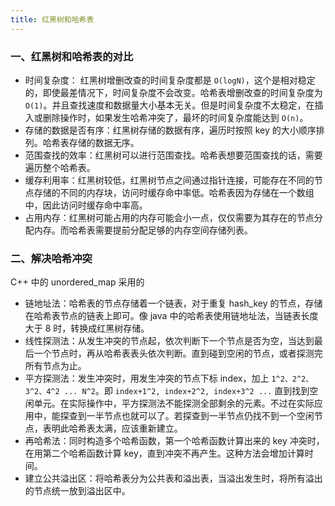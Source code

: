 ```yaml
---
title: 红黑树和哈希表
---
```


### 一、红黑树和哈希表的对比

- 时间复杂度： 红黑树增删改查的时间复杂度都是 `O(logN)`，这个是相对稳定的，即使最差情况下，时间复杂度不会改变。哈希表增删改查的时间复杂度为 `O(1)`。并且查找速度和数据量大小基本无关。但是时间复杂度不太稳定，在插入或删除操作时，如果发生哈希冲突了，最坏的时间复杂度能达到 `O(n)`。
- 存储的数据是否有序：红黑树存储的数据有序，遍历时按照 key 的大小顺序排列。哈希表存储的数据无序。
- 范围查找的效率：红黑树可以进行范围查找。哈希表想要范围查找的话，需要遍历整个哈希表。
- 缓存利用率：红黑树较低，红黑树节点之间通过指针连接，可能存在不同的节点存储的不同的内存块，访问时缓存命中率低。哈希表因为存储在一个数组中，因此访问时缓存命中率高。
- 占用内存：红黑树可能占用的内存可能会小一点，仅仅需要为其存在的节点分配内存。而哈希表需要提前分配足够的内存空间存储列表。

### 二、解决哈希冲突

C++ 中的 unordered_map 采用的

- 链地址法：哈希表的节点存储着一个链表，对于重复 hash_key 的节点，存储在哈希表节点的链表上即可。像 java 中的哈希表使用链地址法，当链表长度大于 8 时，转换成红黑树存储。
- 线性探测法：从发生冲突的节点起，依次判断下一个节点是否为空，当达到最后一个节点时，再从哈希表表头依次判断。直到碰到空闲的节点，或者探测完所有节点为止。
- 平方探测法：发生冲突时，用发生冲突的节点下标 index，加上 `1^2、2^2、3^2、4^2 ... N^2`。即 `index+1^2, index+2^2, index+3^2 ...` 直到找到空闲单元。在实际操作中，平方探测法不能探测全部剩余的元素。不过在实际应用中，能探查到一半节点也就可以了。若探查到一半节点仍找不到一个空闲节点，表明此哈希表太满，应该重新建立。 
- 再哈希法：同时构造多个哈希函数，第一个哈希函数计算出来的 key 冲突时，在用第二个哈希函数计算 key，直到冲突不再产生。这种方法会增加计算时间。
- 建立公共溢出区：将哈希表分为公共表和溢出表，当溢出发生时，将所有溢出的节点统一放到溢出区中。